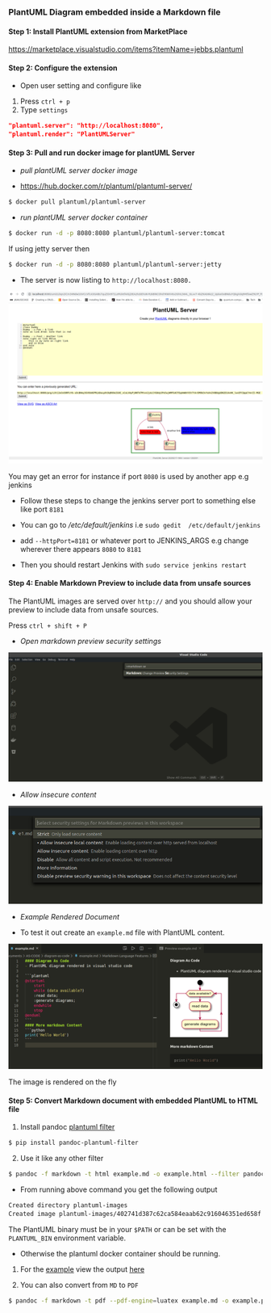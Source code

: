 ### PlantUML Diagram embedded inside a Markdown file

#### Step 1: Install PlantUML extension from MarketPlace

https://marketplace.visualstudio.com/items?itemName=jebbs.plantuml

#### Step 2: Configure the extension
- Open user setting and configure like
1. Press `ctrl + p`
2. Type `settings`


```json
"plantuml.server": "http://localhost:8080",
"plantuml.render": "PlantUMLServer"
```

#### Step 3: Pull and run docker image for plantUML Server

- *pull plantUML server docker image*
* https://hub.docker.com/r/plantuml/plantuml-server/  
```bash
$ docker pull plantuml/plantuml-server
```

- *run plantUML server docker container*

```bash
$ docker run -d -p 8080:8080 plantuml/plantuml-server:tomcat
```
If using jetty server then
```bash
$ docker run -d -p 8080:8080 plantuml/plantuml-server:jetty
```
- The server is now listing to `http://localhost:8080.`

![PlantUML Server](./screenshots/plantuml-server-app.png)

You may get an error for instance if port `8080` is used by another app e.g jenkins

- Follow these steps to change the jenkins server port to something else like port `8181`

- You can go to */etc/default/jenkins*  i.e `sudo gedit  /etc/default/jenkins`

- add `--httpPort=8181` or whatever port to JENKINS_ARGS e.g change wherever there appears `8080` to `8181`

- Then you should restart Jenkins with `sudo service jenkins restart`


#### Step 4: Enable Markdown Preview to include data from unsafe sources

The PlantUML images are served over `http://` and you should allow your preview to include data from unsafe sources.


Press `ctrl + shift + P`

- *Open markdown preview security settings*

![Markdown Security Settings](./screenshots/allow-insecure-content.png)


- *Allow insecure content*

![Allow Insecure Settings](./screenshots/security-settings.png)

- *Example Rendered Document*
  
- To test it out create an `example.md` file with PlantUML content.

![Rendered Document](./screenshots/rendering.png)

The image is rendered on the fly


#### Step 5: Convert Markdown document with embedded PlantUML to HTML file

1. Install pandoc [plantuml filter](https://github.com/timofurrer/pandoc-plantuml-filter)

```bash
$ pip install pandoc-plantuml-filter
```
2. Use it like any other filter
```bash
$ pandoc -f markdown -t html example.md -o example.html --filter pandoc-plantuml
```
- From running above command you get the following output

```bash
Created directory plantuml-images
Created image plantuml-images/402741d387c62ca584eaab62c916046351ed658f.svg
```
The PlantUML binary must be in your `$PATH` or can be set with the `PLANTUML_BIN` 
environment variable.
- Otherwise the plantuml docker container should be running.

1. For the [example](./example.md) view the output [here](./example.html)

2. You can also convert from `MD` to `PDF`
```bash
$ pandoc -f markdown -t pdf --pdf-engine=luatex example.md -o example.pdf --filter pandoc-plantuml
```
